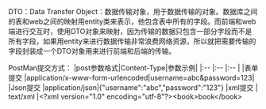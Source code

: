 DTO：Data Transfer Object：数据传输对象，用于数据传输的对象。数据库之间的表和web之间的映射用entity类来表示，他包含表中所有的字段。而前端和web端进行交互时，使用DTO对象来映射，因为传输的数据只包含一部分字段而不是所有字段，如果用entity来进行数据传输非常浪费网络资源，所以就把需要传输的字段封装成一个DTO对象用来进行前端和后端的传输。

PostMan提交方式：
|post参数格式|Content-Type|参数示例|
|:--        |:--        |:--      |
|表单提交    |application/x-www-form-urlencoded|username=abc&password=123|
|Json提交   |application/json|{"username":"abc","password":"123"}
|xml提交    | text/xml  |\<?xml version="1.0" encoding="utf-8"?>\<book>book\</book>